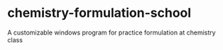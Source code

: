 # chemistry-formulation-school
A customizable windows program for practice formulation at chemistry class

